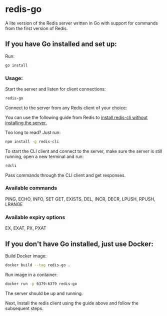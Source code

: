 # redis-go
A lite version of the Redis server written in Go with support for commands from the first version of Redis.

## If you have Go installed and set up:

Run: 
```bash
go install
```

### Usage:

Start the server and listen for client connections:
```bash 
redis-go
```

Connect to the server from any Redis client of your choice:

You can use the following guide from Redis to  [install redis-cli without installing the server.](https://redis.io/blog/get-redis-cli-without-installing-redis-server/)

Too long to read? Just run:
```bash
npm install -g redis-cli
```

To start the CLI client and connect to the server, make sure the server is still running, open a new terminal and run:
```bash
rdcli
```
Pass commands through the CLI client and get responses.


### Available commands
PING, ECHO, INFO, SET GET, EXISTS, DEL, INCR, DECR, LPUSH, RPUSH, LRANGE

### Available expiry options
EX, EXAT, PX, PXAT

## If you don't have Go installed, just use Docker:

Build Docker image:
```bash
docker build --tag redis-go . 
```
Run image in a container:
```bash
docker run -p 6379:6379 redis-go 
```
The server should be up and running.

Next, Install the redis client using the guide above and follow the subsequent steps.
